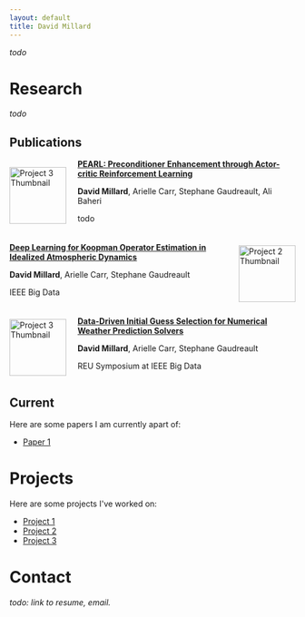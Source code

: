 ```yaml
---
layout: default
title: David Millard
---
```


*todo*

# Research
*todo*

## Publications
<div style="display: flex; align-items: center; margin-bottom: 20px;">
  <img src="cats.png" alt="Project 3 Thumbnail" style="margin-right: 20px; width: 100px; height: 100px;">
  <div, style="font-size: 14px;, margin-bottom: 10px;">
    <a href="https://github.com/yourusername/project1"><strong>PEARL: Preconditioner Enhancement through Actor-critic Reinforcement Learning</strong></a>
    <p><b>David Millard</b>, Arielle Carr, Stephane Gaudreault, Ali Baheri</p>
    <p>todo</p>
  </div>
</div>

<div style="display: flex; align-items: center; margin-bottom: 20px; flex-direction: row-reverse;">
  <img src="cats.png" alt="Project 2 Thumbnail" style="margin-left: 20px; width: 100px; height: 100px;">
  <div>
    <a href="https://github.com/yourusername/project2"><strong>Deep Learning for Koopman Operator Estimation in Idealized Atmospheric Dynamics</strong></a>
    <p><b>David Millard</b>, Arielle Carr, Stephane Gaudreault</p>
    <p>IEEE Big Data</p>
  </div>
</div>

<div style="display: flex; align-items: center; margin-bottom: 20px;">
  <img src="cats.png" alt="Project 3 Thumbnail" style="margin-right: 20px; width: 100px; height: 100px;">
  <div>
    <a href="https://github.com/yourusername/project3"><strong>Data-Driven Initial Guess Selection for Numerical Weather Prediction Solvers</strong></a>
    <p><b>David Millard</b>, Arielle Carr, Stephane Gaudreault</p>
    <p>REU Symposium at IEEE Big Data</p>
  </div>
</div>

## Current
Here are some papers I am currently apart of:
- [Paper 1](https://github.com/yourusername/project1)

# Projects
Here are some projects I've worked on:
- [Project 1](https://github.com/yourusername/project1)
- [Project 2](https://github.com/yourusername/project2)
- [Project 3](https://github.com/yourusername/project3)

# Contact
*todo: link to resume, email.*
